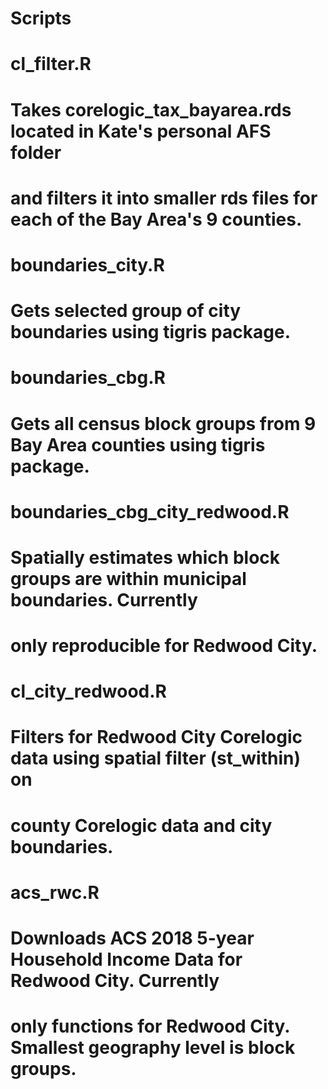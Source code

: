 # Scripts

# cl_filter.R
# Takes corelogic_tax_bayarea.rds located in Kate's personal AFS folder
# and filters it into smaller rds files for each of the Bay Area's 9 counties.

# boundaries_city.R
# Gets selected group of city boundaries using tigris package.

# boundaries_cbg.R
# Gets all census block groups from 9 Bay Area counties using tigris package.

# boundaries_cbg_city_redwood.R
# Spatially estimates which block groups are within municipal boundaries. Currently
# only reproducible for Redwood City.

# cl_city_redwood.R
# Filters for Redwood City Corelogic data using spatial filter (st_within) on
# county Corelogic data and city boundaries.

# acs_rwc.R
# Downloads ACS 2018 5-year Household Income Data for Redwood City. Currently
# only functions for Redwood City. Smallest geography level is block groups.
